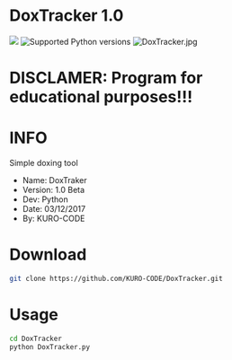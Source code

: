 # DoxTracker 1.0
![](https://img.shields.io/badge/DoxTracker-Python-blue.svg)
![Supported Python versions](https://img.shields.io/badge/python-3.8-blue.svg)
![DoxTracker.jpg](https://github.com/KURO-CODE/DoxTracker/blob/master/DoxTracker.jpg)


# DISCLAMER: Program for educational purposes!!!

# INFO
Simple doxing tool

* Name: DoxTraker
* Version: 1.0 Beta
* Dev: Python
* Date: 03/12/2017
* By: KURO-CODE

# Download
```bash
git clone https://github.com/KURO-CODE/DoxTracker.git
```

# Usage
```bash
cd DoxTracker
python DoxTracker.py
```
